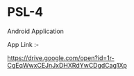 # PSL-4
Android Application

App Link :-

https://drive.google.com/open?id=1r-CgEqWwxCEJnJxDHXRdYwCDgdCag1Xp
